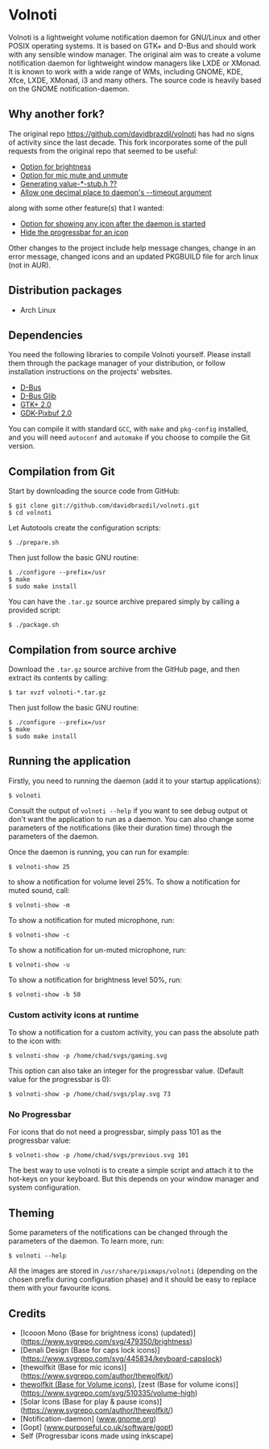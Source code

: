 # Volnoti

Volnoti is a lightweight volume notification daemon for GNU/Linux and
other POSIX operating systems. It is based on GTK+ and D-Bus and should
work with any sensible window manager. The original aim was to create
a volume notification daemon for lightweight window managers like LXDE 
or XMonad. It is known to work with a wide range of WMs, including 
GNOME, KDE, Xfce, LXDE, XMonad, i3 and many others. The source code
is heavily based on the GNOME notification-daemon.

## Why another fork?
The original repo https://github.com/davidbrazdil/volnoti has had no signs of activity since the last decade. This fork incorporates some of the pull requests from the original repo that seemed to be useful:
- [Option for brightness](https://github.com/davidbrazdil/volnoti/pull/14)
- [Option for mic mute and unmute](https://github.com/davidbrazdil/volnoti/pull/18)
- [Generating value-*-stub.h ??](https://github.com/davidbrazdil/volnoti/pull/7)
- [Allow one decimal place to daemon's --timeout argument](https://github.com/davidbrazdil/volnoti/pull/5)

along with some other feature(s) that I wanted:
- [Option for showing any icon after the daemon is started](#custom-activity-icons-at-runtime)
- [Hide the progressbar for an icon](#no-progressbar)

Other changes to the project include help message changes, change in an error message, changed icons and an updated PKGBUILD file for arch linux (not in AUR).


## Distribution packages
- Arch Linux

## Dependencies
You need the following libraries to compile Volnoti yourself. Please 
install them through the package manager of your distribution, or follow
installation instructions on the projects' websites.

 - [D-Bus](http://dbus.freedesktop.org)
 - [D-Bus Glib](http://dbus.freedesktop.org/releases/dbus-glib)
 - [GTK+ 2.0](http://www.gtk.org)
 - [GDK-Pixbuf 2.0](http://www.gtk.org)

You can compile it with standard `GCC`, with `make` and `pkg-config` 
installed, and you will need `autoconf` and `automake` if you choose 
to compile the Git version.

## Compilation from Git
Start by downloading the source code from GitHub:

    $ git clone git://github.com/davidbrazdil/volnoti.git
    $ cd volnoti

Let Autotools create the configuration scripts:

    $ ./prepare.sh
    
Then just follow the basic GNU routine:

    $ ./configure --prefix=/usr
    $ make
    $ sudo make install
    
You can have the `.tar.gz` source archive prepared simply by calling 
a provided script:

    $ ./package.sh

## Compilation from source archive
Download the `.tar.gz` source archive from the GitHub page, and then
extract its contents by calling:

    $ tar xvzf volnoti-*.tar.gz

Then just follow the basic GNU routine:

    $ ./configure --prefix=/usr
    $ make
    $ sudo make install

## Running the application
Firstly, you need to running the daemon (add it to your startup 
applications):

    $ volnoti

Consult the output of `volnoti --help` if you want to see debug output
ot don't want the application to run as a daemon. You can also change
some parameters of the notifications (like their duration time) through 
the parameters of the daemon.

Once the daemon is running, you can run for example:

    $ volnoti-show 25
    
to show a notification for volume level 25%. To show a notification for
muted sound, call:
    
    $ volnoti-show -m

To show a notification for muted microphone, run:
    
    $ volnoti-show -c

To show a notification for un-muted microphone, run:
    
    $ volnoti-show -u

To show a notification for brightness level 50%, run:

    $ volnoti-show -b 50

### Custom activity icons at runtime
To show a notification for a custom activity, you can pass the absolute path to the icon with:

    $ volnoti-show -p /home/chad/svgs/gaming.svg

This option can also take an integer for the progressbar value. (Default value for the progressbar is 0):

    $ volnoti-show -p /home/chad/svgs/play.svg 73

### No Progressbar
For icons that do not need a progressbar, simply pass 101 as the progressbar value:
    
    $ volnoti-show -p /home/chad/svgs/previous.svg 101

The best way to use volnoti is to create a simple script and attach it to 
the hot-keys on your keyboard. But this depends on your window manager
and system configuration.

## Theming

Some parameters of the notifications can be changed through the 
parameters of the daemon. To learn more, run:
    
    $ volnoti --help

All the images are stored in `/usr/share/pixmaps/volnoti` (depending
on the chosen prefix during configuration phase) and it should be
easy to replace them with your favourite icons.

## Credits
 - [Icooon Mono (Base for brightness icons) (updated)] (https://www.svgrepo.com/svg/479350/brightness)
 - [Denali Design (Base for caps lock icons)] (https://www.svgrepo.com/svg/445834/keyboard-capslock)
 - [thewolfkit (Base for mic icons)] (https://www.svgrepo.com/author/thewolfkit/)
 - [thewolfkit (Base for Volume icons)](https://www.svgrepo.com/author/thewolfkit/), [zest (Base for volume icons)] (https://www.svgrepo.com/svg/510335/volume-high)
 - [Solar Icons (Base for play & pause icons)] (https://www.svgrepo.com/author/thewolfkit/)
 - [Notification-daemon] (www.gnome.org)
 - [Gopt] (www.purposeful.co.uk/software/gopt)
 - Self (Progressbar icons made using inkscape)
